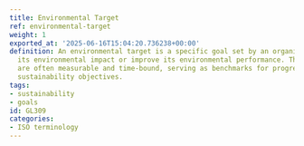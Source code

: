 ```yaml
---
title: Environmental Target
ref: environmental-target
weight: 1
exported_at: '2025-06-16T15:04:20.736238+00:00'
definition: An environmental target is a specific goal set by an organization to reduce
  its environmental impact or improve its environmental performance. These targets
  are often measurable and time-bound, serving as benchmarks for progress in achieving
  sustainability objectives.
tags:
- sustainability
- goals
id: GL309
categories:
- ISO terminology
---
```


